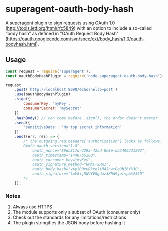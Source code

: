 # superagent-oauth-body-hash

A superagent plugin to sign requests using OAuth 1.0 (http://tools.ietf.org/html/rfc5849) with an option to include
a so-called “body hash” as defined in "OAuth Request Body Hash" (https://oauth.googlecode.com/svn/spec/ext/body_hash/1.0/oauth-bodyhash.html).

## Usage

```javascript
const request = require('superagent');
const oauthBodyHashPlugin = require('node-superagent-oauth-body-hash');

request
	.post('http://localhost:8090/echo?hello=post')
	.use(oauthBodyHashPlugin)
	.sign({
		consumerKey: 'myKey',
		consumerSecret: 'mySecret'
	})
	.hashBody() // can come before .sign(), the order doesn't matter
	.send({
		'sensitiveData': 'My top secret information'
	})
	.end((err, res) => {
		/* the outgoing req.headers['authorization'] looks as follows:
		OAuth oauth_version="1.0",
			oauth_nonce="89dc817d-3295-42ad-8e8e-db2499331202",
			oauth_timestamp="1448755200",
			oauth_consumer_key="myKey",
			oauth_signature_method="HMAC-SHA1",
			oauth_body_hash="yAy1RHxuDkxeJiM4JnwtGgUhI6Y%3D",
			oauth_signature="fmV8ijMWVYV8gdaz3XNd9jqtvpA%253D"
		*/
	});
```

### Notes
1. Always use HTTPS
2. The module supports only a subset of OAuth (consumer only)
3. Check out the standards for any limitations/restrictions
4. The plugin stringifies the JSON body before hashing it
